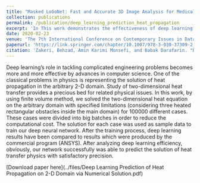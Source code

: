 ```yaml
---
title: "Masked LoGoNet: Fast and Accurate 3D Image Analysis for Medical Domain"
collection: publications
permalink: /publication/deep_learning_prediction_heat_propagation
excerpt: 'In This work demonstrates the effectiveness of deep learning in solving the problem of two-dimensional heat transfer in an arbitrary domain. Using the finite volume method, the researchers trained a deep neural network on 100,000 cases to predict the heat transfer solution. The results show that the network achieved satisfactory precision compared to the commercial program ANSYS, indicating the potential of deep learning in accurately predicting physics-based heat transfer phenomena.'
date: 2020-02-23
venue: 'The 7th International Conference on Contemporary Issues in Data Science'
paperurl: 'https://link.springer.com/chapter/10.1007/978-3-030-37309-2_13'
citation: 'Zakeri, Behzad, Amin Karimi Monsefi, and Babak Darafarin. "Deep learning prediction of heat propagation on 2-d domain via numerical solution." Data Science: From Research to Application. Springer International Publishing, 2020.'
---
```

Deep learning’s role in tackling complicated engineering problems becomes more and more effective by advances in computer science. One of the classical problems in physics is representing the solution of heat propagation in the arbitrary 2-D domain. Study of two-dimensional heat transfer provides a precious bed for related physical issues. In this work, by using finite volume method, we solved the two-dimensional heat equation on the arbitrary domain with specified limitations (considering three heated rectangular obstacles inside the main domain) for 100000 different cases. These cases were divided into big batches in order to reduce the computational cost. The solution for each case was used as sample data to train our deep neural network. After the training process, deep learning results have been compared to results which were produced by the commercial program (ANSYS). After analyzing deep learning efficiency, obviously, our network successfully was able to predict the solution of heat transfer physics with satisfactory precision.

[Download paper here](../files/Deep Learning Prediction of Heat Propagation on 2-D Domain via Numerical Solution.pdf)
